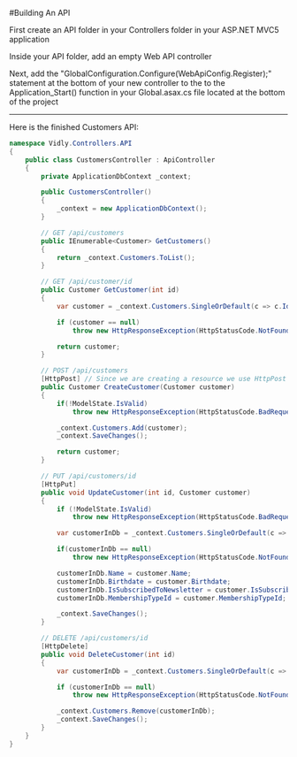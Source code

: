 #Building An API

First create an API folder in your Controllers folder in your ASP.NET MVC5 application

Inside your API folder, add an empty Web API controller

Next, add the "GlobalConfiguration.Configure(WebApiConfig.Register);" statement at the bottom of your new controller to the to the Application_Start() function in your Global.asax.cs file located at the bottom of the project

***

Here is the finished Customers API:

```cs
namespace Vidly.Controllers.API
{
    public class CustomersController : ApiController
    {
        private ApplicationDbContext _context;

        public CustomersController()
        {
            _context = new ApplicationDbContext();
        }

        // GET /api/customers
        public IEnumerable<Customer> GetCustomers()
        {
            return _context.Customers.ToList();
        }

        // GET /api/customer/id
        public Customer GetCustomer(int id)
        {
            var customer = _context.Customers.SingleOrDefault(c => c.Id == id);

            if (customer == null)
                throw new HttpResponseException(HttpStatusCode.NotFound);

            return customer;
        }

        // POST /api/customers
        [HttpPost] // Since we are creating a resource we use HttpPost
        public Customer CreateCustomer(Customer customer)
        {
            if(!ModelState.IsValid)
                throw new HttpResponseException(HttpStatusCode.BadRequest);

            _context.Customers.Add(customer);
            _context.SaveChanges();

            return customer;
        }

        // PUT /api/customers/id
        [HttpPut]
        public void UpdateCustomer(int id, Customer customer)
        {
            if (!ModelState.IsValid)
                throw new HttpResponseException(HttpStatusCode.BadRequest);

            var customerInDb = _context.Customers.SingleOrDefault(c => c.Id == id);

            if(customerInDb == null)
                throw new HttpResponseException(HttpStatusCode.NotFound);

            customerInDb.Name = customer.Name;
            customerInDb.Birthdate = customer.Birthdate;
            customerInDb.IsSubscribedToNewsletter = customer.IsSubscribedToNewsletter;
            customerInDb.MembershipTypeId = customer.MembershipTypeId;

            _context.SaveChanges();
        }

        // DELETE /api/customers/id
        [HttpDelete]
        public void DeleteCustomer(int id)
        {
            var customerInDb = _context.Customers.SingleOrDefault(c => c.Id == id);

            if (customerInDb == null)
                throw new HttpResponseException(HttpStatusCode.NotFound);

            _context.Customers.Remove(customerInDb);
            _context.SaveChanges();
        }
    }
}
```

